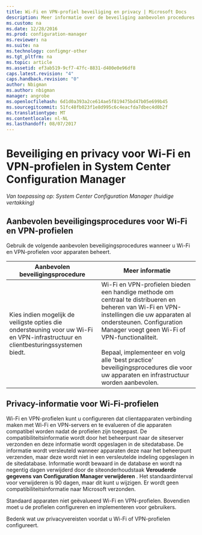 ```yaml
---
title: Wi-Fi en VPN-profiel beveiliging en privacy | Microsoft Docs
description: Meer informatie over de beveiliging aanbevolen procedures voor het beheren van Wi-Fi en VPN-profielen voor apparaten in System Center Configuration Manager.
ms.custom: na
ms.date: 12/28/2016
ms.prod: configuration-manager
ms.reviewer: na
ms.suite: na
ms.technology: configmgr-other
ms.tgt_pltfrm: na
ms.topic: article
ms.assetid: ef3ab519-9cf7-47fc-8831-d400e0e96df8
caps.latest.revision: "4"
caps.handback.revision: "0"
author: Nbigman
ms.author: nbigman
manager: angrobe
ms.openlocfilehash: 6d1d0a393a2ce614ae5f819475bd47b05e699b45
ms.sourcegitcommit: 51fc48fb023f1e8d995c6c4eacfda7dbec4d0b2f
ms.translationtype: MT
ms.contentlocale: nl-NL
ms.lasthandoff: 08/07/2017
---
```

# <a name="security-and-privacy-for-wi-fi-and-vpn-profiles-in-system-center-configuration-manager"></a>Beveiliging en privacy voor Wi-Fi en VPN-profielen in System Center Configuration Manager

*Van toepassing op: System Center Configuration Manager (huidige vertakking)*

##  <a name="security-best-practices-for-wi-fi--and-vpn-profiles"></a>Aanbevolen beveiligingsprocedures voor Wi-Fi en VPN-profielen  
 Gebruik de volgende aanbevolen beveiligingsprocedures wanneer u Wi-Fi en VPN-profielen voor apparaten beheert.  

|Aanbevolen beveiligingsprocedure|Meer informatie|  
|----------------------------|----------------------|  
|Kies indien mogelijk de veiligste opties die ondersteuning voor uw Wi-Fi en VPN-infrastructuur en clientbesturingssystemen biedt.|Wi-Fi en VPN-profielen bieden een handige methode om centraal te distribueren en beheren van Wi-Fi en VPN-instellingen die uw apparaten al ondersteunen. Configuration Manager voegt geen Wi-Fi of VPN-functionaliteit.<br /><br /> Bepaal, implementeer en volg alle 'best practice' beveiligingsprocedures die voor uw apparaten en infrastructuur worden aanbevolen.|  

## <a name="privacy-information-for-wi-fi-profiles"></a>Privacy-informatie voor Wi-Fi-profielen  
 Wi-Fi en VPN-profielen kunt u configureren dat clientapparaten verbinding maken met Wi-Fi en VPN-servers en te evalueren of die apparaten compatibel worden nadat de profielen zijn toegepast. De compatibiliteitsinformatie wordt door het beheerpunt naar de siteserver verzonden en deze informatie wordt opgeslagen in de sitedatabase. De informatie wordt versleuteld wanneer apparaten deze naar het beheerpunt verzenden, maar deze wordt niet in een versleutelde indeling opgeslagen in de sitedatabase. Informatie wordt bewaard in de database en wordt na negentig dagen verwijderd door de siteonderhoudstaak **Verouderde gegevens van Configuration Manager verwijderen** . Het standaardinterval voor verwijderen is 90 dagen, maar dit kunt u wijzigen. Er wordt geen compatibiliteitsinformatie naar Microsoft verzonden.  

 Standaard apparaten niet geëvalueerd Wi-Fi en VPN-profielen. Bovendien moet u de profielen configureren en implementeren voor gebruikers.  

 Bedenk wat uw privacyvereisten voordat u Wi-Fi of VPN-profielen configureert.  
